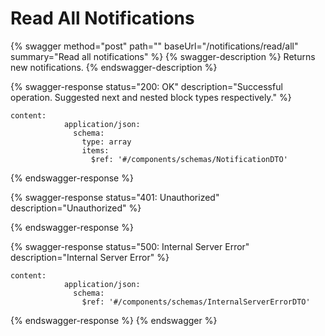 # Read All Notifications



{% swagger method="post" path="" baseUrl="/notifications/read/all" summary="Read all notifications" %}
{% swagger-description %}
Returns new notifications.
{% endswagger-description %}

{% swagger-response status="200: OK" description="Successful operation. Suggested next and nested block types respectively." %}
```
content:
            application/json:
              schema:
                type: array
                items:
                  $ref: '#/components/schemas/NotificationDTO'
```
{% endswagger-response %}

{% swagger-response status="401: Unauthorized" description="Unauthorized" %}

{% endswagger-response %}

{% swagger-response status="500: Internal Server Error" description="Internal Server Error" %}
```
content:
            application/json:
              schema:
                $ref: '#/components/schemas/InternalServerErrorDTO'
```
{% endswagger-response %}
{% endswagger %}

